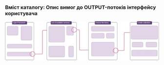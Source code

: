 ### Вміст каталогу: Опис вимог до OUTPUT-потоків інтерфейсу користувача
![](https://raw.githubusercontent.com/oleksandrblazhko/ai-212-omelchuk/laboratory_work_3/1-SoftwareRequirements/1.4-FuncNonFuncRequirements/1.4.4-NFRUserInterfaceOUTPUT/WireframeDesign.jpg)
